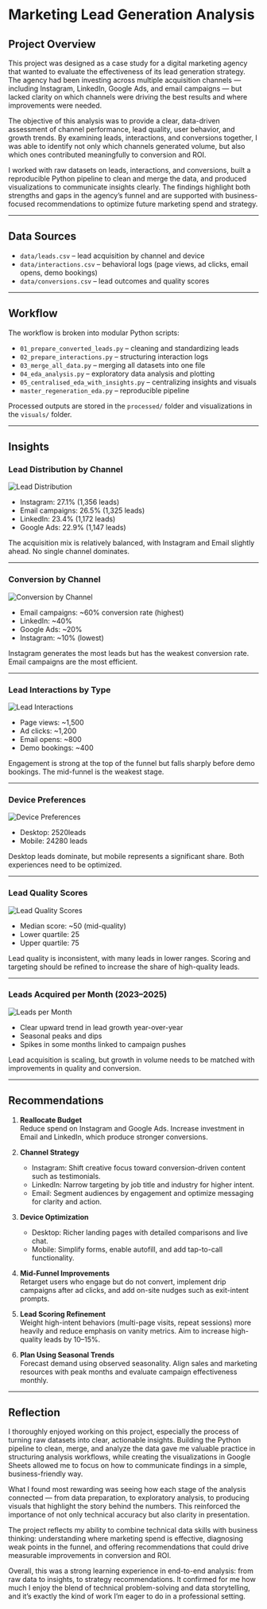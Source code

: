 # Marketing Lead Generation Analysis

## Project Overview
This project was designed as a case study for a digital marketing agency that wanted to evaluate the effectiveness of its lead generation strategy. The agency had been investing across multiple acquisition channels — including Instagram, LinkedIn, Google Ads, and email campaigns — but lacked clarity on which channels were driving the best results and where improvements were needed.  

The objective of this analysis was to provide a clear, data-driven assessment of channel performance, lead quality, user behavior, and growth trends. By examining leads, interactions, and conversions together, I was able to identify not only which channels generated volume, but also which ones contributed meaningfully to conversion and ROI.  

I worked with raw datasets on leads, interactions, and conversions, built a reproducible Python pipeline to clean and merge the data, and produced visualizations to communicate insights clearly. The findings highlight both strengths and gaps in the agency’s funnel and are supported with business-focused recommendations to optimize future marketing spend and strategy.


---

## Data Sources
- `data/leads.csv` – lead acquisition by channel and device  
- `data/interactions.csv` – behavioral logs (page views, ad clicks, email opens, demo bookings)  
- `data/conversions.csv` – lead outcomes and quality scores  

---

## Workflow
The workflow is broken into modular Python scripts:

- `01_prepare_converted_leads.py` – cleaning and standardizing leads  
- `02_prepare_interactions.py` – structuring interaction logs  
- `03_merge_all_data.py` – merging all datasets into one file  
- `04_eda_analysis.py` – exploratory data analysis and plotting  
- `05_centralised_eda_with_insights.py` – centralizing insights and visuals  
- `master_regeneration_eda.py` – reproducible pipeline  

Processed outputs are stored in the `processed/` folder and visualizations in the `visuals/` folder.

---

## Insights

### Lead Distribution by Channel
![Lead Distribution](visuals/Lead_Distribution_by_Channel.png)  
- Instagram: 27.1% (1,356 leads)  
- Email campaigns: 26.5% (1,325 leads)  
- LinkedIn: 23.4% (1,172 leads)  
- Google Ads: 22.9% (1,147 leads)  

The acquisition mix is relatively balanced, with Instagram and Email slightly ahead. No single channel dominates.

---

### Conversion by Channel
![Conversion by Channel](visuals/Conversion_by_Channel.png)  
- Email campaigns: ~60% conversion rate (highest)  
- LinkedIn: ~40%  
- Google Ads: ~20%  
- Instagram: ~10% (lowest)  

Instagram generates the most leads but has the weakest conversion rate. Email campaigns are the most efficient.

---

### Lead Interactions by Type
![Lead Interactions](visuals/Lead_Interactions_by_Type.png)  
- Page views: ~1,500  
- Ad clicks: ~1,200  
- Email opens: ~800  
- Demo bookings: ~400  

Engagement is strong at the top of the funnel but falls sharply before demo bookings. The mid-funnel is the weakest stage.

---

### Device Preferences
![Device Preferences](visuals/Device_Preferences.png)  
- Desktop: 2520leads  
- Mobile: 24280 leads  

Desktop leads dominate, but mobile represents a significant share. Both experiences need to be optimized.

---

### Lead Quality Scores
![Lead Quality Scores](visuals/Lead_Quality_Scores.png)  
- Median score: ~50 (mid-quality)  
- Lower quartile: 25  
- Upper quartile: 75  

Lead quality is inconsistent, with many leads in lower ranges. Scoring and targeting should be refined to increase the share of high-quality leads.

---

### Leads Acquired per Month (2023–2025)
![Leads per Month](visuals/Leads_Acquired_Per_Month.png)  
- Clear upward trend in lead growth year-over-year  
- Seasonal peaks and dips  
- Spikes in some months linked to campaign pushes  

Lead acquisition is scaling, but growth in volume needs to be matched with improvements in quality and conversion.

---

## Recommendations

1. **Reallocate Budget**  
   Reduce spend on Instagram and Google Ads. Increase investment in Email and LinkedIn, which produce stronger conversions.  

2. **Channel Strategy**  
   - Instagram: Shift creative focus toward conversion-driven content such as testimonials.  
   - LinkedIn: Narrow targeting by job title and industry for higher intent.  
   - Email: Segment audiences by engagement and optimize messaging for clarity and action.  

3. **Device Optimization**  
   - Desktop: Richer landing pages with detailed comparisons and live chat.  
   - Mobile: Simplify forms, enable autofill, and add tap-to-call functionality.  

4. **Mid-Funnel Improvements**  
   Retarget users who engage but do not convert, implement drip campaigns after ad clicks, and add on-site nudges such as exit-intent prompts.  

5. **Lead Scoring Refinement**  
   Weight high-intent behaviors (multi-page visits, repeat sessions) more heavily and reduce emphasis on vanity metrics. Aim to increase high-quality leads by 10–15%.  

6. **Plan Using Seasonal Trends**  
   Forecast demand using observed seasonality. Align sales and marketing resources with peak months and evaluate campaign effectiveness monthly.

---

## Reflection
I thoroughly enjoyed working on this project, especially the process of turning raw datasets into clear, actionable insights. Building the Python pipeline to clean, merge, and analyze the data gave me valuable practice in structuring analysis workflows, while creating the visualizations in Google Sheets allowed me to focus on how to communicate findings in a simple, business-friendly way.  

What I found most rewarding was seeing how each stage of the analysis connected — from data preparation, to exploratory analysis, to producing visuals that highlight the story behind the numbers. This reinforced the importance of not only technical accuracy but also clarity in presentation.  

The project reflects my ability to combine technical data skills with business thinking: understanding where marketing spend is effective, diagnosing weak points in the funnel, and offering recommendations that could drive measurable improvements in conversion and ROI.  

Overall, this was a strong learning experience in end-to-end analysis: from raw data to insights, to strategy recommendations. It confirmed for me how much I enjoy the blend of technical problem-solving and data storytelling, and it’s exactly the kind of work I’m eager to do in a professional setting.
